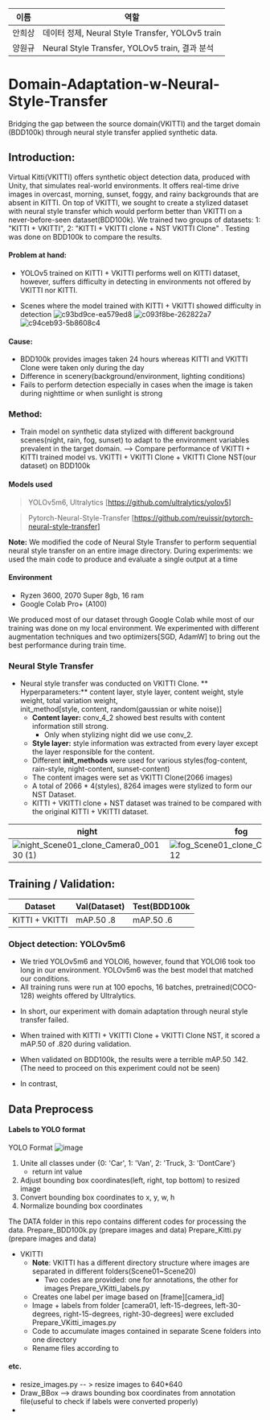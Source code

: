 이름 | 역할
--- | ---
안희상 | 데이터 정제, Neural Style Transfer, YOLOv5 train
양원규 | Neural Style Transfer, YOLOv5 train, 결과 분석

# Domain-Adaptation-w-Neural-Style-Transfer
Bridging the gap between the source domain(VKITTI) and the target domain (BDD100k) through neural style transfer applied synthetic data.

## Introduction:
Virtual Kitti(VKITTI) offers synthetic object detection data, produced with Unity, that simulates real-world environments. It offers real-time drive images in overcast, morning, sunset, foggy, and rainy backgrounds that are absent in KITTI. On top of VKITTI, we sought to create a stylized dataset with neural style transfer which would perform better than VKITTI on a never-before-seen dataset(BDD100k). We trained two groups of datasets: 1: "KITTI + VKITTI", 2: "KITTI + VKITTI clone + NST VKITTI Clone" . Testing was done on BDD100k to compare the results. 

#### Problem at hand: 
- YOLOv5 trained on KITTI + VKITTI performs well on KITTI dataset, however, suffers difficulty in detecting in environments not offered by VKITTI nor KITTI.

* Scenes where the model trained with KITTI + VKITTI showed difficulty in detection 
![c93bd9ce-ea579ed8](https://github.com/reuissir/Domain-Adaptation-w-Neural-Style-Transfer/assets/96709570/1017445f-4a09-4534-8236-b2fdcc204192) ![c093f8be-262822a7](https://github.com/reuissir/Domain-Adaptation-w-Neural-Style-Transfer/assets/96709570/452879c5-b9cf-4611-9151-f800b859ebb0)
![c94ceb93-5b8608c4](https://github.com/reuissir/Domain-Adaptation-w-Neural-Style-Transfer/assets/96709570/882200e2-291e-4798-becd-93b9545e9175)

#### Cause:
- BDD100k provides images taken 24 hours whereas KITTI and VKITTI Clone were taken only during the day
- Difference in scenery(background/environment, lighting conditions)
- Fails to perform detection especially in cases when the image is taken during nighttime or when sunlight is strong

### **Method**:
- Train model on synthetic data stylized with different background scenes(night, rain, fog, sunset) to adapt to the environment variables prevalent in the target domain.
  --> Compare performance of VKITTI + KITTI trained model vs. VKITTI + VKITTI Clone + VKITTI Clone NST(our dataset)         on BDD100k  

#### Models used
> YOLOv5m6, Ultralytics
[https://github.com/ultralytics/yolov5]

> Pytorch-Neural-Style-Transfer
[https://github.com/reuissir/pytorch-neural-style-transfer]

**Note:** We modified the code of Neural Style Transfer to perform sequential neural style transfer on an entire image directory.
During experiments: we used the main code to produce and evaluate a single output at a time

#### Environment
- Ryzen 3600, 2070 Super 8gb, 16 ram
- Google Colab Pro+ (A100)

We produced most of our dataset through Google Colab while most of our training was done on my local environment.
We experimented with different augmentation techniques and two optimizers[SGD, AdamW] to bring out the best performance during train time.

### Neural Style Transfer
- Neural style transfer was conducted on VKITTI Clone.
  ** Hyperparameters:** content layer, style layer, content weight, style weight, total variation weight,            
                        init_method[style, content, random(gaussian or white noise)]
  - **Content layer:** conv_4_2 showed best results with content information still strong.
      - Only when stylizing night did we use conv_2.
  - **Style layer:** style information was extracted from every layer except the layer responsible for the content.
  - Different **init_methods** were used for various styles(fog-content, rain-style, night-content, sunset-content)
  - The content images were set as VKITTI Clone(2066 images)
  - A total of 2066 * 4(styles), 8264 images were stylized to form our NST Dataset.
  - KITTI + VKITTI clone + NST dataset was trained to be compared with the original KITTI + VKITTI dataset.

night | fog | rain | sunset
--- | --- | --- | --- |
![night_Scene01_clone_Camera0_00130 (1)](https://github.com/reuissir/Domain-Adaptation-w-Neural-Style-Transfer/assets/96709570/d35d948f-764f-4dca-8dfc-db7633349ea9)|![fog_Scene01_clone_Camera0_00112](https://github.com/reuissir/Domain-Adaptation-w-Neural-Style-Transfer/assets/96709570/e18fcdde-a3ab-4a19-8d80-f47a87d2816d)|![rain_Scene01_clone_Camera0_00308](https://github.com/reuissir/Domain-Adaptation-w-Neural-Style-Transfer/assets/96709570/1cfdf02a-a63f-4b78-936c-5d37d4db6473)|![sunset_Scene18_clone_Camera0_00222](https://github.com/reuissir/Domain-Adaptation-w-Neural-Style-Transfer/assets/96709570/bf3469f8-4662-48e2-88e4-89039dc39b76)

## Training / Validation:

Dataset | Val(Dataset) | Test(BDD100k
--- | --- | --- |
KITTI + VKITTI | mAP.50 .8 | mAP.50 .6

### Object detection: YOLOv5m6
- We tried YOLOv5m6 and YOLOl6, however, found that YOLOl6 took too long in our environment. YOLOv5m6 was the best model that matched our conditions.
- All training runs were run at 100 epochs, 16 batches, pretrained(COCO-128) weights offered by Ultralytics.




* In short, our experiment with domain adaptation through neural style transfer failed. 
* When trained with KITTI + VKITTI Clone + VKITTI Clone NST, it scored a mAP.50 of .820 during validation.
* When validated on BDD100k, the results were a terrible mAP.50 .142. (The need to proceed on this experiment could not be seen)

* In contrast, 


## Data Preprocess

#### Labels to YOLO format
YOLO Format
![image](https://github.com/reuissir/Domain-Adaptation-w-Neural-Style-Transfer/assets/96709570/5f03cad8-6326-4a75-8828-2efedd9e70fa)

1. Unite all classes under {0: 'Car', 1: 'Van', 2: 'Truck, 3: 'DontCare'}
   - return int value
3. Adjust bounding box coordinates(left, right, top bottom) to resized image
4. Convert bounding box coordinates to x, y, w, h
5. Normalize bounding box coordinates

The DATA folder in this repo contains different codes for processing the data.
Prepare_BDD100k.py (prepare images and data)
Prepare_Kitti.py (prepare images and data)

* VKITTI
  * **Note**: VKITTI has a different directory structure where images are separated in different folders(Scene01~Scene20)
      - Two codes are provided: one for annotations, the other for images
Prepare_VKitti_labels.py
  - Creates one label per image based on [frame][camera_id]
  - Image + labels from folder [camera01, left-15-degrees, left-30-degrees, right-15-degrees, right-30-degrees] were       excluded
Prepare_VKitti_images.py
  - Code to accumulate images contained in separate Scene folders into one directory
  - Rename files according to 

#### etc.
- resize_images.py -- > resize images to 640*640
- Draw_BBox --> draws bounding box coordinates from annotation file(useful to check if labels were converted properly)
- 





  

